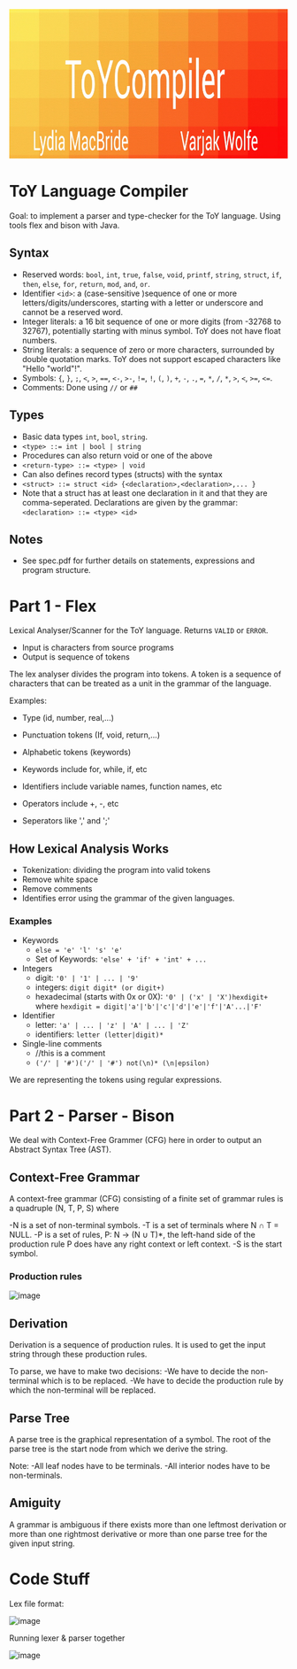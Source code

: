 <img src="https://github.com/varjakw/ToYCompiler/blob/main/ToYCompiler.jpg" width="960" height="270" />

# ToY Language Compiler
Goal: to implement a parser and type-checker for the ToY language. Using tools flex and bison with Java.

## Syntax
- Reserved words: ```bool```, ```int```, ```true```, ```false```, ```void```, ```printf```, ```string```, ```struct```, ```if```, ```then```, ```else```, ```for```, ```return```, ```mod```, ```and```, ```or```.
- Identifier ```<id>```: a (case-sensitive )sequence of one or more letters/digits/underscores, starting with a letter or underscore and cannot be a reserved word.
- Integer literals: a 16 bit sequence of one or more digits (from -32768 to 32767), potentially starting with minus symbol. ToY does not have float numbers.
- String literals: a sequence of zero or more characters, surrounded by double quotation marks. ToY does not support escaped characters like "Hello \"world\"!".
- Symbols: ```{```, ```}```, ```;```, ```<```, ```>```, ```==```, ```<-```, ```>-```, ```!=```, ```!```, ```(```, ```)```, ```+```, ```-```, ```.```, ```=```,  ```*```,  ```/```, ```*```, ```>```,  ```<```,  ```>=```,  ```<=```. 
- Comments: Done using ```//``` or ```##```

## Types

- Basic data types ```int```, ```bool```, ```string```.
- ```<type> ::= int | bool | string```
- Procedures can also return void or one of the above
- ```<return-type> ::= <type> | void```
- Can also defines record types (structs) with the syntax
- ```<struct> ::= struct <id> {<declaration>,<declaration>,... }```
- Note that a struct has at least one declaration in it and that they are comma-seperated. Declarations are given by the grammar: ```<declaration> ::= <type> <id>```

## Notes
- See spec.pdf for further details on statements, expressions and program structure.

# Part 1 - Flex
Lexical Analyser/Scanner for the ToY language. Returns ```VALID``` or ```ERROR```.

- Input is characters from source programs
- Output is sequence of tokens

The lex analyser divides the program into tokens. A token is a sequence of characters that can be treated as a unit in the grammar of the language.

Examples:
- Type (id, number, real,...)
- Punctuation tokens (If, void, return,...)
- Alphabetic tokens (keywords)
  
    
    
- Keywords include for, while, if, etc 
- Identifiers include variable names, function names, etc
- Operators include +, -, etc
- Seperators like ',' and ';'

## How Lexical Analysis Works
- Tokenization: dividing the program into valid tokens
- Remove white space
- Remove comments
- Identifies error using the grammar of the given languages.

### Examples
- Keywords
  - ```else = 'e' 'l' 's' 'e'```
  - Set of Keywords: ```'else' + 'if' + 'int' + ...```
- Integers
  - digit: ```'0' | '1' | ... | '9'```
  - integers: ```digit digit* (or digit+) ```
  - hexadecimal (starts with 0x or 0X): ```'0' | ('x' | 'X')hexdigit+``` where ```hexdigit = digit|'a'|'b'|'c'|'d'|'e'|'f'|'A'...|'F'```
- Identifier
  - letter: ```'a' | ... | 'z' | 'A' | ... | 'Z'```
  - identifiers: ```letter (letter|digit)*```
- Single-line comments
  - //this is a comment
  - ```('/' | '#')('/' | '#') not(\n)* (\n|epsilon)```

We are representing the tokens using regular expressions.

# Part 2 - Parser - Bison

We deal with Context-Free Grammer (CFG) here in order to output an Abstract Syntax Tree (AST).

## Context-Free Grammar
A context-free grammar (CFG) consisting of a finite set of grammar rules is a quadruple (N, T, P, S) where

-N is a set of non-terminal symbols.
-T is a set of terminals where N ∩ T = NULL.
-P is a set of rules, P: N → (N ∪ T)\*, the left-hand side of the production rule P does have any right context or left context.
-S is the start symbol.

### Production rules
![image](https://user-images.githubusercontent.com/78870995/159086370-37d3fa33-13d1-47c1-9273-4c46fdf2e248.png)


## Derivation 
Derivation is a sequence of production rules. It is used to get the input string through these production rules. 

To parse, we have to make two decisions:
-We have to decide the non-terminal which is to be replaced.
-We have to decide the production rule by which the non-terminal will be replaced.

## Parse Tree
A parse tree is the graphical representation of a symbol. The root of the parse tree is the start node from which we derive the string.

Note:
-All leaf nodes have to be terminals.
-All interior nodes have to be non-terminals.

## Amiguity
A grammar is ambiguous if there exists more than one leftmost derivation or more than one rightmost derivative or more than one parse tree for the given input string.

# Code Stuff
Lex file format:  

![image](https://user-images.githubusercontent.com/78870995/154810655-ac4e6935-7b3c-46f5-b828-95ba73439016.png)


Running lexer & parser together

![image](https://user-images.githubusercontent.com/78870995/154808126-9fa816d0-f9e3-4d93-ab31-5fba07edf864.png)




